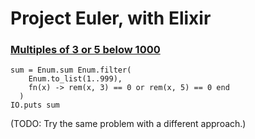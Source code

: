 # Project Euler, with Elixir

### [Multiples of 3 or 5 below 1000](https://projecteuler.net/problem=1)

```
sum = Enum.sum Enum.filter(
    Enum.to_list(1..999),
    fn(x) -> rem(x, 3) == 0 or rem(x, 5) == 0 end
  )
IO.puts sum
```

(TODO: Try the same problem with a different approach.)